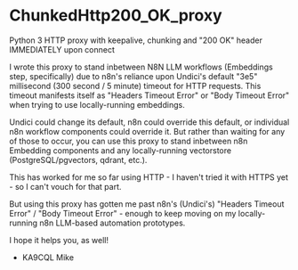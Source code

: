 # ChunkedHttp200_OK_proxy
Python 3 HTTP proxy with keepalive, chunking and "200 OK" header IMMEDIATELY upon connect

I wrote this proxy to stand inbetween N8N LLM workflows (Embeddings step, specifically) due to n8n's reliance upon Undici's default "3e5" millisecond (300 second / 5 minute) timeout for HTTP requests. This timeout manifests itself as "Headers Timeout Error" or "Body Timeout Error" when trying to use locally-running embeddings.

Undici could change its default, n8n could override this default, or individual n8n workflow components could override it. But rather than waiting for any of those to occur, you can use this proxy to stand inbetween n8n Embedding components and any locally-running vectorstore (PostgreSQL/pgvectors, qdrant, etc.).

This has worked for me so far using HTTP - I haven't tried it with HTTPS yet - so I can't vouch for that part.

But using this proxy has gotten me past n8n's (Undici's) "Headers Timeout Error" / "Body Timeout Error" - enough to keep moving on my locally-running n8n LLM-based automation prototypes.

I hope it helps you, as well!

- KA9CQL
  Mike
